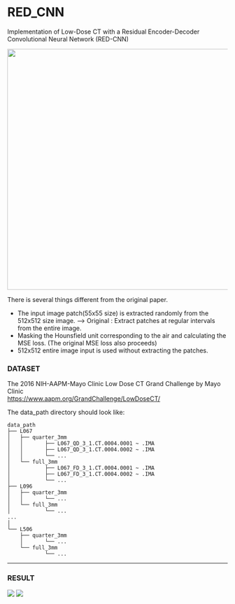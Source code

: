 # RED_CNN
Implementation of Low-Dose CT with a Residual Encoder-Decoder Convolutional Neural Network (RED-CNN)  

<img src="https://github.com/SSinyu/RED_CNN/blob/master/img/redcnn.PNG" width="550"/> 

There is several things different from the original paper.
  * The input image patch(55x55 size) is extracted randomly from the 512x512 size image. --> Original : Extract patches at regular intervals from the entire image.
  * Masking the Hounsfield unit corresponding to the air and calculating the MSE loss. (The original MSE loss also proceeds)
  * 512x512 entire image input is used without extracting the patches.

### DATASET

The 2016 NIH-AAPM-Mayo Clinic Low Dose CT Grand Challenge by Mayo Clinic  
https://www.aapm.org/GrandChallenge/LowDoseCT/

The data_path directory should look like:


    data_path
    ├── L067
    │   ├── quarter_3mm
    │   │       ├── L067_QD_3_1.CT.0004.0001 ~ .IMA
    │   │       ├── L067_QD_3_1.CT.0004.0002 ~ .IMA
    │   │       └── ...
    │   └── full_3mm
    │           ├── L067_FD_3_1.CT.0004.0001 ~ .IMA
    │           ├── L067_FD_3_1.CT.0004.0002 ~ .IMA
    │           └── ...
    ├── L096
    │   ├── quarter_3mm
    │   │       └── ...
    │   └── full_3mm
    │           └── ...      
    ...
    │
    └── L506
        ├── quarter_3mm
        │       └── ...
        └── full_3mm
                └── ...     

-------

### RESULT  

<img src="https://github.com/SSinyu/RED_CNN/blob/master/img/REDCNN_full_result.png">
<img src="https://github.com/SSinyu/RED_CNN/blob/master/img/REDCNN_ROI_result.png">

